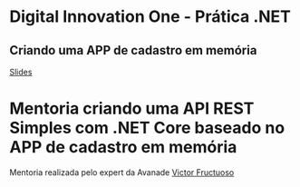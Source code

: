 # Digital Innovation One - Prática .NET

## Criando uma APP de cadastro em memória

[Slides](dio-dotnet-poo-lab-2.pdf)

# Mentoria criando uma API REST Simples com .NET Core baseado no APP de cadastro em memória

Mentoria realizada pelo expert da Avanade [Victor Fructuoso](https://www.linkedin.com/in/victorfructuoso/)
